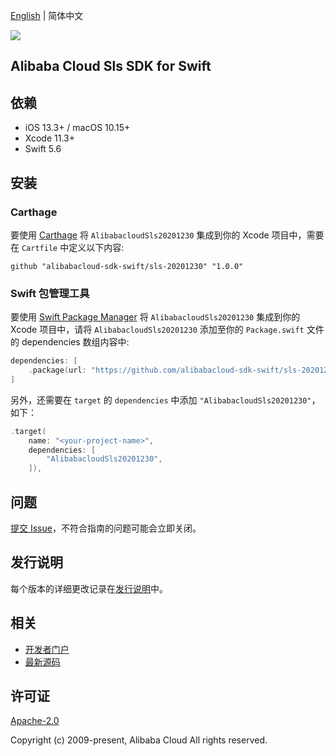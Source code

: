 [English](README.md) | 简体中文

![](https://aliyunsdk-pages.alicdn.com/icons/AlibabaCloud.svg)

## Alibaba Cloud Sls SDK for Swift

## 依赖

- iOS 13.3+ / macOS 10.15+
- Xcode 11.3+
- Swift 5.6

## 安装

### Carthage

要使用 [Carthage](https://github.com/Carthage/Carthage) 将 `AlibabacloudSls20201230` 集成到你的 Xcode 项目中，需要在 `Cartfile` 中定义以下内容:

```ogdl
github "alibabacloud-sdk-swift/sls-20201230" "1.0.0"
```

### Swift 包管理工具

要使用 [Swift Package Manager](https://swift.org/package-manager/) 将 `AlibabacloudSls20201230` 集成到你的 Xcode 项目中，请将 `AlibabacloudSls20201230` 添加至你的 `Package.swift` 文件的 dependencies 数组内容中:

```swift
dependencies: [
    .package(url: "https://github.com/alibabacloud-sdk-swift/sls-20201230.git", from: "1.0.0")
]
```

另外，还需要在 `target` 的 `dependencies` 中添加 `"AlibabacloudSls20201230"`，如下：

```swift
.target(
    name: "<your-project-name>",
    dependencies: [
        "AlibabacloudSls20201230",
    ]),
```

## 问题

[提交 Issue](https://github.com/alibabacloud-sdk-swift/sls-20201230/issues/new)，不符合指南的问题可能会立即关闭。

## 发行说明

每个版本的详细更改记录在[发行说明](./ChangeLog.txt)中。

## 相关

* [开发者门户](https://next.api.aliyun.com/home)
* [最新源码](https://github.com/alibabacloud-sdk-swift/sls-20201230)

## 许可证

[Apache-2.0](http://www.apache.org/licenses/LICENSE-2.0)

Copyright (c) 2009-present, Alibaba Cloud All rights reserved.
